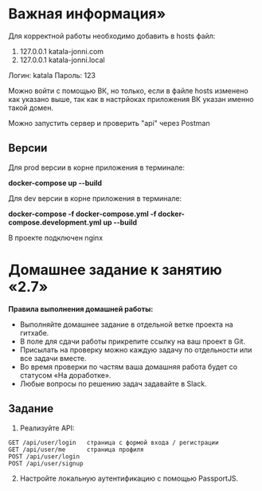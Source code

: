 # Важная информация»
Для корректной работы необходимо добавить в hosts файл:
1. 127.0.0.1 katala-jonni.com
2. 127.0.0.1 katala-jonni.local

Логин: katala
Пароль: 123

Можно войти с помощью ВК, но только, если в файле hosts изменено как указано выше, так как в настрйоках приложения ВК указан именно такой домен.

Можно запустить сервер и проверить "api" через Postman

## Версии
Для prod версии в корне приложения в терминале:

**docker-compose up --build**

Для dev версии в корне приложения в терминале:

**docker-compose -f docker-compose.yml -f docker-compose.development.yml up --build**

В проекте подключен nginx

# Домашнее задание к занятию «2.7»
**Правила выполнения домашней работы:** 
* Выполняйте домашнее задание в отдельной ветке проекта на гитхабе.
* В поле для сдачи работы прикрепите ссылку на ваш проект в Git.
* Присылать на проверку можно каждую задачу по отдельности или все задачи вместе. 
* Во время проверки по частям ваша домашняя работа будет со статусом «На доработке».
* Любые вопросы по решению задач задавайте в Slack.

## Задание
1. Реализуйте API:
```
GET /api/user/login   страница с формой входа / регистрации
GET /api/user/me      страница профиля
POST /api/user/login
POST /api/user/signup
```
2. Настройте локальную аутентификацию с помощью PassportJS.

